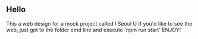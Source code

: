 ## Hello 
This a web design for a mock project called I Seoul U
If you'd like to see the web, just got to the folder cmd line and execute 'npm run start'
ENJOY!
